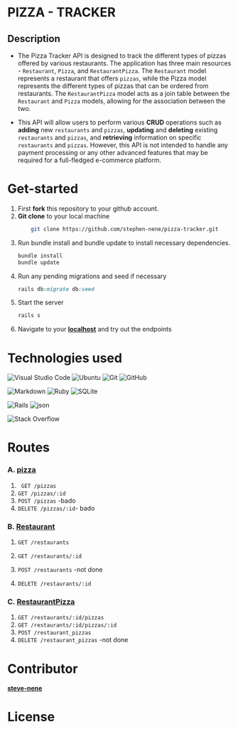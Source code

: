# PIZZA - TRACKER

## Description
- The Pizza Tracker API is designed to track the different types of pizzas offered by various restaurants. The application has three main resources - `Restaurant`, `Pizza`, and `RestaurantPizza`. The `Restaurant` model represents a restaurant that offers `pizzas`, while the Pizza model represents the different types of pizzas that can be ordered from restaurants. The `RestaurantPizza` model acts as a join table between the `Restaurant` and `Pizza` models, allowing for the association between the two.

- This API will allow users to perform various **CRUD** operations such as **adding** new `restaurants` and `pizzas`, **updating** and **deleting** existing `restaurants` and `pizzas`, and **retrieving** information on specific `restaurants` and `pizzas`. However, this API is not intended to handle any payment processing or any other advanced features that may be required for a full-fledged e-commerce platform.

# Get-started
1. First **fork** this repository to your github account.
2. **Git clone** to your local machine
    ```bash
        git clone https://github.com/stephen-nene/pizza-tracker.git
    ```
3. Run bundle install and bundle update to install necessary dependencies.
    ```sh
    bundle install
    bundle update
    ```
 <!-- - If the above commands bring an error try appending bundle exec.
    ```sh
        bundle exec -->
4. Run any pending migrations and seed if necessary
    ```ruby
    rails db:migrate db:seed
    ```
5. Start the server
    ```ruby
    rails s
    ```
6. Navigate to your **[localhost](http://localhost:3000/)** and try out the endpoints



# Technologies used
  ![Visual Studio Code](https://img.shields.io/badge/Visual%20Studio%20Code-0078d7.svg?style=for-the-badge&logo=visual-studio-code&logoColor=white)  ![Ubuntu](https://img.shields.io/badge/Ubuntu-E95420?style=for-the-badge&logo=ubuntu&logoColor=white)  ![Git](https://img.shields.io/badge/GIT-E44C30?style=for-the-badge&logo=git&logoColor=white) ![GitHub](https://img.shields.io/badge/github-%23121011.svg?style=for-the-badge&logo=github&logoColor=white)

  ![Markdown](https://img.shields.io/badge/markdown-%23000000.svg?style=for-the-badge&logo=markdown&logoColor=white)  ![Ruby](https://img.shields.io/badge/ruby-%23CC342D.svg?style=for-the-badge&logo=ruby&logoColor=white)  ![SQLite](https://img.shields.io/badge/sqlite3-%2307405e.svg?style=for-the-badge&logo=sqlite&logoColor=white)

  ![Rails](https://img.shields.io/badge/rails-%23CC0000.svg?style=for-the-badge&logo=ruby-on-rails&logoColor=white)  ![json](https://img.shields.io/badge/json-5E5C5C?style=for-the-badge&logo=json&logoColor=white)


  ![Stack Overflow](https://img.shields.io/badge/-Stackoverflow-FE7A16?style=for-the-badge&logo=stack-overflow&logoColor=white)


# Routes

### A. <u>pizza</u>

1. ` GET /pizzas`
2. `GET /pizzas/:id`
3. `POST /pizzas` -bado
4. `DELETE /pizzas/:id`- bado


### B. <u>Restaurant</u>
1. `GET /restaurants`

2. `GET /restaurants/:id`
4. `POST /restaurants` -not done
3. `DELETE /restaurants/:id`



### C. <u>RestaurantPizza</u>
1. `GET /restaurants/:id/pizzas`
2. `GET /restaurants/:id/pizzas/:id`
3. `POST /restaurant_pizzas`
4. `DELETE /restaurant_pizzas` -not done

# Contributor
 <!-- ![BuiltBy](https://img.shields.io/badge/Built-By-GE7A10?style=flat-square&logo=BuzzFeed&logoColor=white)   -->
   **[steve-nene](https://github.com/stephen-nene)**

# License
